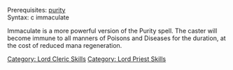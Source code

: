 Prerequisites: [purity](Purity "wikilink")  
Syntax: c immaculate

Immaculate is a more powerful version of the Purity spell. The caster
will become immune to all manners of Poisons and Diseases for the
duration, at the cost of reduced mana regeneration.

[Category: Lord Cleric Skills](Category:_Lord_Cleric_Skills "wikilink")
[Category: Lord Priest Skills](Category:_Lord_Priest_Skills "wikilink")
